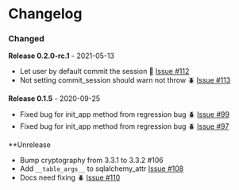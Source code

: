 # Changelog

### Changed

**Release 0.2.0-rc.1** - 2021-05-13
- Let user by default commit the session 🎈 [Issue #112](https://github.com/joegasewicz/flask-file-upload/issues/112)
- Not setting commit_session should warn not throw 🪲 [Issue #113](https://github.com/joegasewicz/flask-file-upload/issues/108)

**Release 0.1.5** - 2020-09-25
- Fixed bug for init_app method from regression bug 🪲 [Issue #99](https://github.com/joegasewicz/flask-file-upload/issues/99)
- Fixed bug for init_app method from regression bug 🪲 [Issue #97](https://github.com/joegasewicz/flask-file-upload/issues/97)

**Unrelease
-   Bump cryptography from 3.3.1 to 3.3.2 #106
-   Add `__table_args__` to sqlalchemy_attr  [Issue #108](https://github.com/joegasewicz/flask-file-upload/issues/108)
-   Docs need fixing 🪲 [Issue #110](https://github.com/joegasewicz/flask-file-upload/issues/110)
